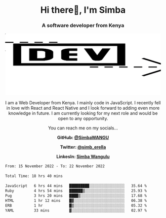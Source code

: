 
<h1 align="center"> Hi there👋, I'm Simba</h1>
<h3 align="center">A software developer from Kenya</h3>

<img src="/arrow-svgrepo-com.svg" margin="auto" width="100%" height="200px">


<p align="center">I am a Web Developer from Kenya. I mainly code in JavaScript. I recently fell in love with React and React Native and I look forward to adding even more knowledge in future. I am currently looking for my next role and would be open to any opportunity.</p>

<p align="center">You can reach me on my socials... </p>

<div align="center">

__<p>  GitHub: [@SimbaWANGU](https://github.com/SimbaWANGU)__  </p>
__<p> Twitter: [@simb_erella](https://twitter.com/simb_erella)__ </p>
__<p> LinkesIn: [Simba Wangulu](https://www.linkedin.com/in/simba-wangulu/)__ </p>

</div>

<!--START_SECTION:waka-->

```text
From: 15 November 2022 - To: 22 November 2022

Total Time: 18 hrs 40 mins

JavaScript   6 hrs 44 mins   █████████░░░░░░░░░░░░░░░░   35.64 %
Ruby         4 hrs 54 mins   ██████▒░░░░░░░░░░░░░░░░░░   25.93 %
Pug          3 hrs 20 mins   ████▒░░░░░░░░░░░░░░░░░░░░   17.68 %
HTML         1 hr 12 mins    █▓░░░░░░░░░░░░░░░░░░░░░░░   06.38 %
ERB          1 hr            █▒░░░░░░░░░░░░░░░░░░░░░░░   05.32 %
YAML         33 mins         ▓░░░░░░░░░░░░░░░░░░░░░░░░   02.97 %
```

<!--END_SECTION:waka-->
